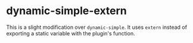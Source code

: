 # dynamic-simple-extern

This is a slight modification over `dynamic-simple`. It uses `extern` instead of
exporting a static variable with the plugin's function.
